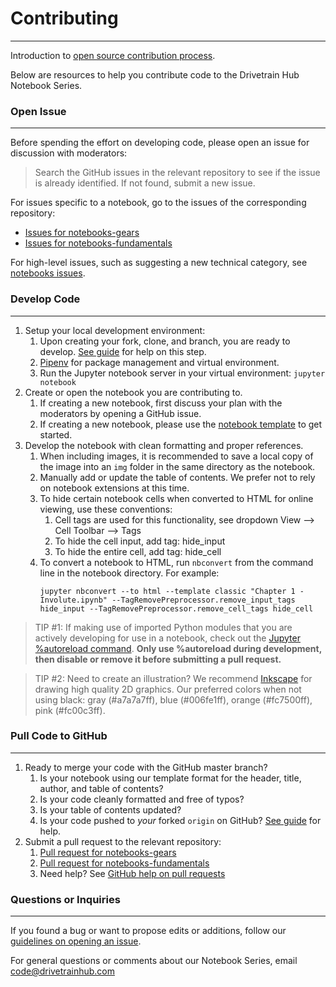 # Contributing
---

Introduction to [open source contribution process](https://github.com/Roshanjossey/first-contributions).

Below are resources to help you contribute code to the Drivetrain Hub Notebook Series.

### Open Issue
---

Before spending the effort on developing code, please open an issue for discussion with moderators:

> Search the GitHub issues in the relevant repository to see if the issue is already identified.  If not found, submit a new issue.

For issues specific to a notebook, go to the issues of the corresponding repository:

- [Issues for notebooks-gears](https://github.com/drivetrainhub/notebooks-gears/issues)
- [Issues for notebooks-fundamentals](https://github.com/drivetrainhub/notebooks-fundamentals/issues)

For high-level issues, such as suggesting a new technical category, see [notebooks issues](https://github.com/drivetrainhub/notebooks/issues).

### Develop Code
---

1. Setup your local development environment:
    1. Upon creating your fork, clone, and branch, you are ready to develop.  [See guide](https://github.com/Roshanjossey/first-contributions#fork-this-repository) for help on this step.
    2. [Pipenv](https://docs.pipenv.org/) for package management and virtual environment.
    3. Run the Jupyter notebook server in your virtual environment: `jupyter notebook`
2. Create or open the notebook you are contributing to.
    1. If creating a new notebook, first discuss your plan with the moderators by opening a GitHub issue.
    2. If creating a new notebook, please use the [notebook template](https://github.com/drivetrainhub/notebooks/blob/master/template.ipynb) to get started.
3. Develop the notebook with clean formatting and proper references.
    1. When including images, it is recommended to save a local copy of the image into an `img` folder in the same directory as the notebook.
    2. Manually add or update the table of contents.  We prefer not to rely on notebook extensions at this time.
    3. To hide certain notebook cells when converted to HTML for online viewing, use these conventions:
        1. Cell tags are used for this functionality, see dropdown View --> Cell Toolbar --> Tags
        2. To hide the cell input, add tag:  hide_input
        3. To hide the entire cell, add tag:  hide_cell
    4. To convert a notebook to HTML, run `nbconvert` from the command line in the notebook directory.  For example:
        ```
        jupyter nbconvert --to html --template classic "Chapter 1 - Involute.ipynb" --TagRemovePreprocessor.remove_input_tags hide_input --TagRemovePreprocessor.remove_cell_tags hide_cell
        ```

> TIP #1: If making use of imported Python modules that you are actively developing for use in a notebook, check out the [Jupyter %autoreload command](https://ipython.readthedocs.io/en/stable/config/extensions/autoreload.html?highlight=autoreload#autoreload).  **Only use %autoreload during development, then disable or remove it before submitting a pull request.**

> TIP #2: Need to create an illustration?  We recommend [Inkscape](https://inkscape.org/) for drawing high quality 2D graphics.  Our preferred colors when not using black:  gray (#a7a7a7ff), blue (#006fe1ff), orange (#fc7500ff), pink (#fc00c3ff).

### Pull Code to GitHub
---

1. Ready to merge your code with the GitHub master branch?
    1. Is your notebook using our template format for the header, title, author, and table of contents?
    2. Is your code cleanly formatted and free of typos?
    3. Is your table of contents updated?
    4. Is your code pushed to *your* forked `origin` on GitHub?  [See guide](https://github.com/Roshanjossey/first-contributions#push-changes-to-github) for help.
2. Submit a pull request to the relevant repository:
    1. [Pull request for notebooks-gears](https://github.com/drivetrainhub/notebooks-gears/pulls)
    2. [Pull request for notebooks-fundamentals](https://github.com/drivetrainhub/notebooks-fundamentals/pulls)
    3. Need help?  See [GitHub help on pull requests](https://help.github.com/articles/about-pull-requests/)

### Questions or Inquiries
---

If you found a bug or want to propose edits or additions, follow our [guidelines on opening an issue](#Open-Issue).

For general questions or comments about our Notebook Series, email [code@drivetrainhub.com](mailto:code@drivetrainhub.com)

